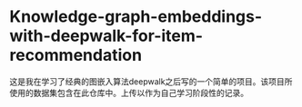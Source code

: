 # Knowledge-graph-embeddings-with-deepwalk-for-item-recommendation
这是我在学习了经典的图嵌入算法deepwalk之后写的一个简单的项目。该项目所使用的数据集包含在此仓库中。上传以作为自己学习阶段性的记录。
